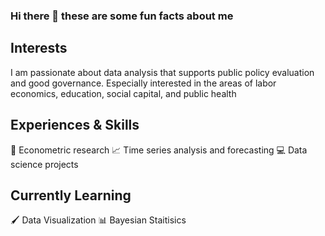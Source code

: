 ### Hi there 👋 these are some fun facts about me

## Interests
I am passionate about data analysis that supports public policy evaluation and good governance. Especially interested in the areas of labor economics, education, social capital, and public health

## Experiences & Skills 
:mag_right: Econometric research
:chart_with_upwards_trend: Time series analysis and forecasting
:computer: Data science projects

## Currently Learning
:paintbrush: Data Visualization
:bar_chart: Bayesian Staitisics

<!--
**T4vish/T4vish** is a ✨ _special_ ✨ repository because its `README.md` (this file) appears on your GitHub profile.

Here are some ideas to get you started:

- 🔭 I’m currently working on ...
- 🌱 I’m currently learning ...
- 👯 I’m looking to collaborate on ...
- 🤔 I’m looking for help with ...
- 💬 Ask me about ...
- 📫 How to reach me: ...
- 😄 Pronouns: ...
- ⚡ Fun fact: ...
-->
